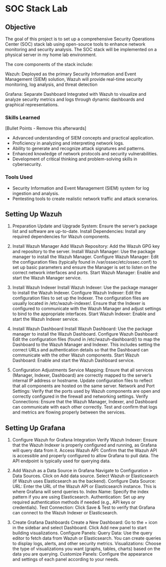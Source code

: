 # SOC Stack Lab

## Objective

The goal of this project is to set up a comprehensive Security Operations Center (SOC) stack lab using open-source tools to enhance network monitoring and security analysis. The SOC stack will be implemented on a physical server in my home lab environment.

The core components of the stack include:

Wazuh: Deployed as the primary Security Information and Event Management (SIEM) solution, Wazuh will provide real-time security monitoring, log analysis, and threat detection

Grafana: Separate Dashboard Integrated with Wazuh to visualize and analyze security metrics and logs through dynamic dashboards and graphical representations.

### Skills Learned
[Bullet Points - Remove this afterwards]

- Advanced understanding of SIEM concepts and practical application.
- Proficiency in analyzing and interpreting network logs.
- Ability to generate and recognize attack signatures and patterns.
- Enhanced knowledge of network protocols and security vulnerabilities.
- Development of critical thinking and problem-solving skills in cybersecurity.

### Tools Used
- Security Information and Event Management (SIEM) system for log ingestion and analysis.
- Pentesting tools to create realistic network traffic and attack scenarios.

## Setting Up Wazuh

1. Preparation
Update and Upgrade System: Ensure the server’s package list and software are up-to-date.
Install Dependencies: Install any required dependencies for Wazuh components.

2. Install Wazuh Manager
Add Wazuh Repository: Add the Wazuh GPG key and repository to the server.
Install Wazuh Manager: Use the package manager to install the Wazuh Manager.
Configure Wazuh Manager: Edit the configuration files (typically found in /var/ossec/etc/ossec.conf) to set up basic parameters and ensure the Manager is set to listen on the correct network interfaces and ports.
Start Wazuh Manager: Enable and start the Wazuh Manager service.

3. Install Wazuh Indexer
Install Wazuh Indexer: Use the package manager to install the Wazuh Indexer.
Configure Wazuh Indexer: Edit the configuration files to set up the Indexer. The configuration files are usually located in /etc/wazuh-indexer/. Ensure that the Indexer is configured to communicate with the Wazuh Manager and adjust settings to bind to the appropriate interfaces.
Start Wazuh Indexer: Enable and start the Wazuh Indexer service.

4. Install Wazuh Dashboard
Install Wazuh Dashboard: Use the package manager to install the Wazuh Dashboard.
Configure Wazuh Dashboard: Edit the configuration files (found in /etc/wazuh-dashboard/) to map the Dashboard to the Wazuh Manager and Indexer. This includes setting the correct URLs and authentication details so that the Dashboard can communicate with the other Wazuh components.
Start Wazuh Dashboard: Enable and start the Wazuh Dashboard service.

5. Configuration Adjustments
Service Mapping: Ensure that all services (Manager, Indexer, Dashboard) are correctly mapped to the server’s internal IP address or hostname. Update configuration files to reflect that all components are hosted on the same server.
Network and Port Settings: Verify that the ports used by Wazuh components are open and correctly configured in the firewall and networking settings.
Verify Connections: Ensure that the Wazuh Manager, Indexer, and Dashboard can communicate with each other correctly. Test and confirm that logs and metrics are flowing properly between the services.

## Setting Up Grafana
1. Configure Wazuh for Grafana Integration
Verify Wazuh Indexer: Ensure that the Wazuh Indexer is properly configured and running, as Grafana will query data from it.
Access Wazuh API: Confirm that the Wazuh API is accessible and properly configured to allow Grafana to pull data. The API endpoint is typically used for querying data.

2. Add Wazuh as a Data Source in Grafana
Navigate to Configuration > Data Sources.
Click on Add data source.
Select Wazuh or Elasticsearch (if Wazuh uses Elasticsearch as the backend).
Configure Data Source:
URL: Enter the URL of the Wazuh API or Elasticsearch instance. This is where Grafana will send queries to.
Index Name: Specify the index pattern if you are using Elasticsearch.
Authentication: Set up any required authentication methods if needed (e.g., API keys or credentials).
Test Connection: Click Save & Test to verify that Grafana can connect to the Wazuh Indexer or Elasticsearch.

3. Create Grafana Dashboards
Create a New Dashboard:
Go to the + icon in the sidebar and select Dashboard.
Click Add new panel to start building visualizations.
Configure Panels:
Query Data: Use the query editor to fetch data from Wazuh or Elasticsearch. You can create queries to display logs, alerts, and other security metrics.
Visualizations: Choose the type of visualizations you want (graphs, tables, charts) based on the data you are querying.
Customize Panels: Configure the appearance and settings of each panel according to your needs.

